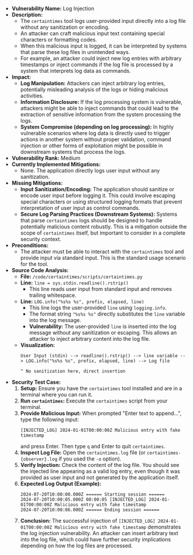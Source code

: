 - **Vulnerability Name:** Log Injection
- **Description:**
    - The `certaintimes` tool logs user-provided input directly into a log file without any sanitization or encoding.
    - An attacker can craft malicious input text containing special characters or formatting codes.
    - When this malicious input is logged, it can be interpreted by systems that parse these log files in unintended ways.
    - For example, an attacker could inject new log entries with arbitrary timestamps or inject commands if the log file is processed by a system that interprets log data as commands.
- **Impact:**
    - **Log Manipulation:** Attackers can inject arbitrary log entries, potentially misleading analysis of the logs or hiding malicious activities.
    - **Information Disclosure:** If the log processing system is vulnerable, attackers might be able to inject commands that could lead to the extraction of sensitive information from the system processing the logs.
    - **System Compromise (depending on log processing):** In highly vulnerable scenarios where log data is directly used to trigger actions in another system without proper validation, command injection or other forms of exploitation might be possible in downstream systems that process the logs.
- **Vulnerability Rank:** Medium
- **Currently Implemented Mitigations:**
    - None. The application directly logs user input without any sanitization.
- **Missing Mitigations:**
    - **Input Sanitization/Encoding:** The application should sanitize or encode user input before logging it. This could involve escaping special characters or using structured logging formats that prevent interpretation of user input as control commands.
    - **Secure Log Parsing Practices (Downstream Systems):** Systems that parse `certaintimes` logs should be designed to handle potentially malicious content robustly. This is a mitigation outside the scope of `certaintimes` itself, but important to consider in a complete security context.
- **Preconditions:**
    - The attacker must be able to interact with the `certaintimes` tool and provide input via standard input. This is the standard usage scenario for the tool.
- **Source Code Analysis:**
    - **File:** `/code/certaintimes/scripts/certaintimes.py`
    - **Line:** `line = sys.stdin.readline().rstrip()`
        - This line reads user input from standard input and removes trailing whitespace.
    - **Line:** `LOG.info("%s%s %s", prefix, elapsed, line)`
        - This line logs the user-provided `line` using `logging.info`.
        - The format string `"%s%s %s"` directly substitutes the `line` variable into the log message.
        - **Vulnerability:** The user-provided `line` is inserted into the log message without any sanitization or escaping. This allows an attacker to inject arbitrary content into the log file.
    - **Visualization:**
        ```
        User Input (stdin) --> readline().rstrip() --> line variable --> LOG.info("%s%s %s", prefix, elapsed, line) --> Log file
                                                                        ^ No sanitization here, direct insertion
        ```
- **Security Test Case:**
    1. **Setup:** Ensure you have the `certaintimes` tool installed and are in a terminal where you can run it.
    2. **Run `certaintimes`:** Execute the `certaintimes` script from your terminal.
    3. **Provide Malicious Input:** When prompted "Enter text to append...", type the following input:
        ```
        [INJECTED_LOG] 2024-01-01T00:00:00Z Malicious entry with fake timestamp
        ```
        and press Enter. Then type `q` and Enter to quit `certaintimes`.
    4. **Inspect Log File:** Open the `certaintimes.log` file (or `certaintimes-{observer}.log` if you used the `-o` option).
    5. **Verify Injection:** Check the content of the log file. You should see the injected line appearing as a valid log entry, even though it was provided as user input and not generated by the application itself.
    6. **Expected Log Output (Example):**
        ```log
        2024-07-20T10:00:00.000Z ====== Starting session ======
        2024-07-20T10:00:05.000Z 00:00:05 [INJECTED_LOG] 2024-01-01T00:00:00Z Malicious entry with fake timestamp
        2024-07-20T10:00:06.000Z ====== Ending session ======
        ```
    7. **Conclusion:** The successful injection of `[INJECTED_LOG] 2024-01-01T00:00:00Z Malicious entry with fake timestamp` demonstrates the log injection vulnerability. An attacker can insert arbitrary text into the log file, which could have further security implications depending on how the log files are processed.